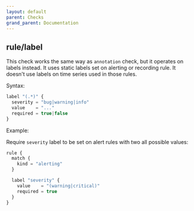 ```yaml
---
layout: default
parent: Checks
grand_parent: Documentation
---
```


## rule/label

This check works the same way as `annotation` check, but it operates on
labels instead.
It uses static labels set on alerting or recording rule. It doesn't use
labels on time series used in those rules.

Syntax:

```js
label "(.*)" {
  severity = "bug|warning|info"
  value    = "..."
  required = true|false
}
```

Example:

Require `severity` label to be set on alert rules with two all possible values:

```js
rule {
  match {
    kind = "alerting"
  }

  label "severity" {
    value    = "(warning|critical)"
    required = true
  }
}
```
